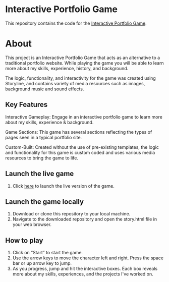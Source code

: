 # Interactive Portfolio Game
This repository contains the code for the [Interactive Portfolio Game](https://portfoliogame.dylanhedges.com/).

# About 
This project is an Interactive Portfolio Game that acts as an alternative to a traditional portfolio website. While playing the game you will be able to learn more about my skills, experience, history, and background.

The logic, functionality, and interactivity for the game was created using Storyline, and contains variety of media resources such as images, background music and sound effects.

## Key Features
Interactive Gameplay: Engage in an interactive portfolio game to learn more about my skills, experience & background.

Game Sections: This game has several sections reflecting the types of pages seen in a typical portfolio site.

Custom-Built: Created without the use of pre-existing templates, the logic and functionality for this game is custom coded and uses various media resources to bring the game to life.

## Launch the live game
1. Click [here](https://portfoliogame.dylanhedges.com/) to launch the live version of the game.

## Launch the game locally
1. Download or clone this repository to your local machine. 
2. Navigate to the downloaded repository and open the story.html file in your web browser.

## How to play
1. Click on “Start” to start the game.
2. Use the arrow keys to move the character left and right. Press the space bar or up arrow key to jump.
3. As you progress, jump and hit the interactive boxes. Each box reveals more about my skills, experiences, and the projects I've worked on.
